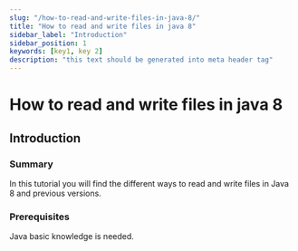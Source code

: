 ```yaml
---
slug: "/how-to-read-and-write-files-in-java-8/"
title: "How to read and write files in java 8"
sidebar_label: "Introduction"
sidebar_position: 1
keywords: [key1, key 2]
description: "this text should be generated into meta header tag"
---
```


# How to read and write files in java 8
## Introduction

### Summary
In this tutorial you will find the different ways to read and write files in Java 8 and previous versions.

### Prerequisites
Java basic knowledge is needed.



